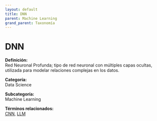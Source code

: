 ```yaml
---
layout: default
title: DNN
parent: Machine Learning
grand_parent: Taxonomía
---
```


# DNN

**Definición:**  
Red Neuronal Profunda; tipo de red neuronal con múltiples capas ocultas, utilizada para modelar relaciones complejas en los datos.

**Categoría:**  
Data Science

**Subcategoría:**  
Machine Learning

**Términos relacionados:**  
[CNN](https://maleniski.github.io/diccionario-angl-tec-mx/docs/taxonomia/data-science/machine-learning/cnn.html), [LLM](https://maleniski.github.io/diccionario-angl-tec-mx/docs/taxonomia/data-science/machine-learning/llm.html)
